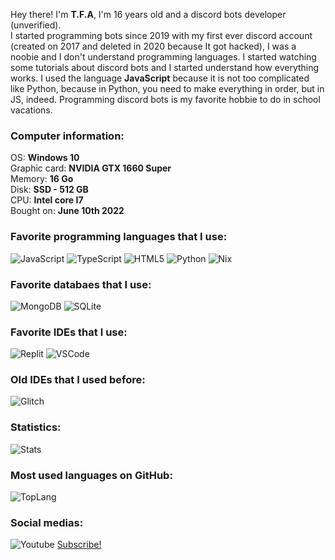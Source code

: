 Hey there! I'm **T.F.A**, I'm 16 years old and a discord bots developer (unverified).<br>I started programming bots since 2019 with my first ever discord account (created on 2017 and deleted in 2020 because It got hacked), I was a noobie and I don't understand programming languages. I started watching some tutorials about discord bots and I started understand how everything works. I used the language **JavaScript** because it is not too complicated like Python, because in Python, you need to make everything in order, but in JS, indeed. Programming discord bots is my favorite hobbie to do in school vacations.

### Computer information:<br>
OS: **Windows 10**<br>
Graphic card: **NVIDIA GTX 1660 Super**<br>
Memory: **16 Go**<br>
Disk: **SSD - 512 GB**<br>
CPU: **Intel core I7**<br>
Bought on: **June 10th 2022**<br>
### Favorite programming languages that I use:<br>
![JavaScript](https://img.shields.io/badge/JavaScript-F7DF1E?style=for-the-badge&logo=javascript&logoColor=black) ![TypeScript](https://img.shields.io/badge/TypeScript-007ACC?style=for-the-badge&logo=typescript&logoColor=white) ![HTML5](https://img.shields.io/badge/HTML5-E34F26?style=for-the-badge&logo=html5&logoColor=white) ![Python](	https://img.shields.io/badge/Python-14354C?style=for-the-badge&logo=python&logoColor=white) ![Nix](https://img.shields.io/badge/Nix-5277C3?style=for-the-badge&logo=nixos&logoColor=white)<br>
### Favorite databaes that I use:<br>
![MongoDB](	https://img.shields.io/badge/MongoDB-4EA94B?style=for-the-badge&logo=mongodb&logoColor=white) ![SQLite](https://img.shields.io/badge/SQLite-07405E?style=for-the-badge&logo=sqlite&logoColor=white)<br>
### Favorite IDEs that I use:<br>
![Replit](https://img.shields.io/badge/replit-667881?style=for-the-badge&logo=replit&logoColor=white) ![VSCode](	https://img.shields.io/badge/Visual_Studio_Code-0078D4?style=for-the-badge&logo=visual%20studio%20code&logoColor=white)<br>
### Old IDEs that I used before:<br>
![Glitch](https://img.shields.io/badge/Glitch-2800ff?style=for-the-badge&logo=glitch&logoColor=white)<br>
### Statistics:<br>
![Stats](https://github-readme-stats.vercel.app/api?username=TFAGaming&theme=blue-green)<br>
### Most used languages on GitHub:<br>
![TopLang](	https://github-readme-stats.vercel.app/api/top-langs/?username=TFAGaming&theme=blue-green)<br>
### Social medias:<br>
![Youtube](https://img.shields.io/badge/YouTube-FF0000?style=for-the-badge&logo=youtube&logoColor=white)   [Subscribe!](https://www.youtube.com/c/TFA7524)
